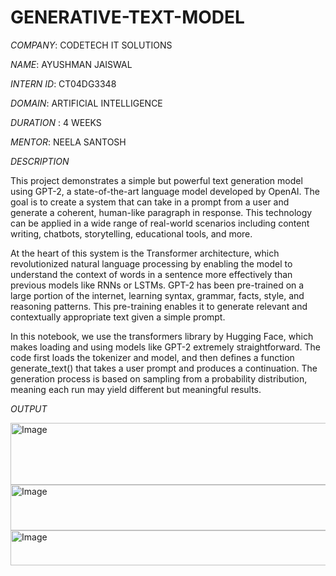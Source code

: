# GENERATIVE-TEXT-MODEL

*COMPANY*: CODETECH IT SOLUTIONS

*NAME*: AYUSHMAN JAISWAL

*INTERN ID*: CT04DG3348

*DOMAIN*: ARTIFICIAL INTELLIGENCE

*DURATION* : 4 WEEKS

*MENTOR*: NEELA SANTOSH


*DESCRIPTION*

This project demonstrates a simple but powerful text generation model using GPT-2, a state-of-the-art language model developed by OpenAI. The goal is to create a system that can take in a prompt from a user and generate a coherent, human-like paragraph in response. This technology can be applied in a wide range of real-world scenarios including content writing, chatbots, storytelling, educational tools, and more.

At the heart of this system is the Transformer architecture, which revolutionized natural language processing by enabling the model to understand the context of words in a sentence more effectively than previous models like RNNs or LSTMs. GPT-2 has been pre-trained on a large portion of the internet, learning syntax, grammar, facts, style, and reasoning patterns. This pre-training enables it to generate relevant and contextually appropriate text given a simple prompt.

In this notebook, we use the transformers library by Hugging Face, which makes loading and using models like GPT-2 extremely straightforward. The code first loads the tokenizer and model, and then defines a function generate_text() that takes a user prompt and produces a continuation. The generation process is based on sampling from a probability distribution, meaning each run may yield different but meaningful results.

*OUTPUT*

<img width="1781" height="99" alt="Image" src="https://github.com/user-attachments/assets/cbf79d32-8629-46db-8d2f-ebf2092a8c64" />

<img width="1770" height="73" alt="Image" src="https://github.com/user-attachments/assets/073fd260-f53a-4067-a4b5-d6b5ecbe1cba" />

<img width="1784" height="56" alt="Image" src="https://github.com/user-attachments/assets/6febe07f-64e8-40de-9592-e834030182f8" />
